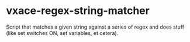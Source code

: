 # vxace-regex-string-matcher
Script that matches a given string against a series of regex and does stuff (like set switches ON, set variables, et cetera).
